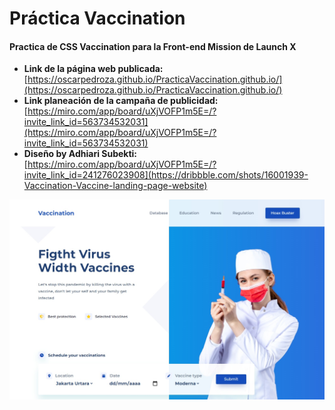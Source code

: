 # Práctica Vaccination
#### Practica de CSS Vaccination para la Front-end Mission de Launch X

* **Link de la página web publicada:** [https://oscarpedroza.github.io/PracticaVaccination.github.io/](https://oscarpedroza.github.io/PracticaVaccination.github.io/) 
* **Link planeación de la campaña de publicidad:** [https://miro.com/app/board/uXjVOFP1m5E=/?invite_link_id=563734532031](https://miro.com/app/board/uXjVOFP1m5E=/?invite_link_id=563734532031)
* **Diseño by Adhiari Subekti:** [https://miro.com/app/board/uXjVOFP1m5E=/?invite_link_id=241276023908](https://dribbble.com/shots/16001939-Vaccination-Vaccine-landing-page-website)

![Captura de la página](https://github.com/OscarPedroza/PracticaVaccination.github.io/blob/main/img/captura-pagina.jpg)
